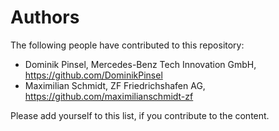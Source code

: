 # Authors

The following people have contributed to this repository:

* Dominik Pinsel, Mercedes-Benz Tech Innovation GmbH, https://github.com/DominikPinsel
* Maximilian Schmidt, ZF Friedrichshafen AG, https://github.com/maximilianschmidt-zf

Please add yourself to this list, if you contribute to the content.
